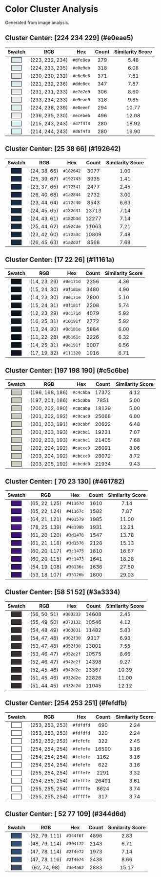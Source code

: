 # Color Cluster Analysis

Generated from image analysis.

## Cluster Center: [224 234 229] (#e0eae5)

| Swatch | RGB | Hex | Count | Similarity Score |
| :---: | :---: | :---: | :---: | :---: |
| <span style="background-color: #dfe8ea; border: 1px solid black; padding: 0.5em 1em; display: inline-block;"></span> | (223, 232, 234) | `#dfe8ea` | 279 | 5.48 |
| <span style="background-color: #e0e9eb; border: 1px solid black; padding: 0.5em 1em; display: inline-block;"></span> | (224, 233, 235) | `#e0e9eb` | 318 | 6.08 |
| <span style="background-color: #e6e6e8; border: 1px solid black; padding: 0.5em 1em; display: inline-block;"></span> | (230, 230, 232) | `#e6e6e8` | 371 | 7.81 |
| <span style="background-color: #dde8ec; border: 1px solid black; padding: 0.5em 1em; display: inline-block;"></span> | (221, 232, 236) | `#dde8ec` | 347 | 7.87 |
| <span style="background-color: #e7e7e9; border: 1px solid black; padding: 0.5em 1em; display: inline-block;"></span> | (231, 231, 233) | `#e7e7e9` | 306 | 8.60 |
| <span style="background-color: #e9eae9; border: 1px solid black; padding: 0.5em 1em; display: inline-block;"></span> | (233, 234, 233) | `#e9eae9` | 318 | 9.85 |
| <span style="background-color: #e0eeef; border: 1px solid black; padding: 0.5em 1em; display: inline-block;"></span> | (224, 238, 239) | `#e0eeef` | 294 | 10.77 |
| <span style="background-color: #ecebe6; border: 1px solid black; padding: 0.5em 1em; display: inline-block;"></span> | (236, 235, 230) | `#ecebe6` | 496 | 12.08 |
| <span style="background-color: #d7f3f3; border: 1px solid black; padding: 0.5em 1em; display: inline-block;"></span> | (215, 243, 243) | `#d7f3f3` | 280 | 18.92 |
| <span style="background-color: #d6f4f3; border: 1px solid black; padding: 0.5em 1em; display: inline-block;"></span> | (214, 244, 243) | `#d6f4f3` | 280 | 19.90 |

## Cluster Center: [25 38 66] (#192642)

| Swatch | RGB | Hex | Count | Similarity Score |
| :---: | :---: | :---: | :---: | :---: |
| <span style="background-color: #182642; border: 1px solid black; padding: 0.5em 1em; display: inline-block;"></span> | (24, 38, 66) | `#182642` | 3077 | 1.00 |
| <span style="background-color: #192743; border: 1px solid black; padding: 0.5em 1em; display: inline-block;"></span> | (25, 39, 67) | `#192743` | 3935 | 1.41 |
| <span style="background-color: #172541; border: 1px solid black; padding: 0.5em 1em; display: inline-block;"></span> | (23, 37, 65) | `#172541` | 2477 | 2.45 |
| <span style="background-color: #1a2844; border: 1px solid black; padding: 0.5em 1em; display: inline-block;"></span> | (26, 40, 68) | `#1a2844` | 2732 | 3.00 |
| <span style="background-color: #172c40; border: 1px solid black; padding: 0.5em 1em; display: inline-block;"></span> | (23, 44, 64) | `#172c40` | 8543 | 6.63 |
| <span style="background-color: #182d41; border: 1px solid black; padding: 0.5em 1em; display: inline-block;"></span> | (24, 45, 65) | `#182d41` | 13713 | 7.14 |
| <span style="background-color: #182b3d; border: 1px solid black; padding: 0.5em 1em; display: inline-block;"></span> | (24, 43, 61) | `#182b3d` | 12277 | 7.14 |
| <span style="background-color: #192c3e; border: 1px solid black; padding: 0.5em 1em; display: inline-block;"></span> | (25, 44, 62) | `#192c3e` | 11063 | 7.21 |
| <span style="background-color: #172a3c; border: 1px solid black; padding: 0.5em 1em; display: inline-block;"></span> | (23, 42, 60) | `#172a3c` | 10809 | 7.48 |
| <span style="background-color: #1a2d3f; border: 1px solid black; padding: 0.5em 1em; display: inline-block;"></span> | (26, 45, 63) | `#1a2d3f` | 8568 | 7.68 |

## Cluster Center: [17 22 26] (#11161a)

| Swatch | RGB | Hex | Count | Similarity Score |
| :---: | :---: | :---: | :---: | :---: |
| <span style="background-color: #0e171d; border: 1px solid black; padding: 0.5em 1em; display: inline-block;"></span> | (14, 23, 29) | `#0e171d` | 2356 | 4.36 |
| <span style="background-color: #0f181e; border: 1px solid black; padding: 0.5em 1em; display: inline-block;"></span> | (15, 24, 30) | `#0f181e` | 3480 | 4.90 |
| <span style="background-color: #0e171e; border: 1px solid black; padding: 0.5em 1em; display: inline-block;"></span> | (14, 23, 30) | `#0e171e` | 2800 | 5.10 |
| <span style="background-color: #0f181f; border: 1px solid black; padding: 0.5em 1em; display: inline-block;"></span> | (15, 24, 31) | `#0f181f` | 2208 | 5.74 |
| <span style="background-color: #0c171d; border: 1px solid black; padding: 0.5em 1em; display: inline-block;"></span> | (12, 23, 29) | `#0c171d` | 4079 | 5.92 |
| <span style="background-color: #10191f; border: 1px solid black; padding: 0.5em 1em; display: inline-block;"></span> | (16, 25, 31) | `#10191f` | 2772 | 5.92 |
| <span style="background-color: #0d181e; border: 1px solid black; padding: 0.5em 1em; display: inline-block;"></span> | (13, 24, 30) | `#0d181e` | 5884 | 6.00 |
| <span style="background-color: #0b161c; border: 1px solid black; padding: 0.5em 1em; display: inline-block;"></span> | (11, 22, 28) | `#0b161c` | 2226 | 6.32 |
| <span style="background-color: #0e191f; border: 1px solid black; padding: 0.5em 1em; display: inline-block;"></span> | (14, 25, 31) | `#0e191f` | 6007 | 6.56 |
| <span style="background-color: #111320; border: 1px solid black; padding: 0.5em 1em; display: inline-block;"></span> | (17, 19, 32) | `#111320` | 1916 | 6.71 |

## Cluster Center: [197 198 190] (#c5c6be)

| Swatch | RGB | Hex | Count | Similarity Score |
| :---: | :---: | :---: | :---: | :---: |
| <span style="background-color: #c4c6ba; border: 1px solid black; padding: 0.5em 1em; display: inline-block;"></span> | (196, 198, 186) | `#c4c6ba` | 17372 | 4.12 |
| <span style="background-color: #c5c9ba; border: 1px solid black; padding: 0.5em 1em; display: inline-block;"></span> | (197, 201, 186) | `#c5c9ba` | 7851 | 5.00 |
| <span style="background-color: #c8cabe; border: 1px solid black; padding: 0.5em 1em; display: inline-block;"></span> | (200, 202, 190) | `#c8cabe` | 18139 | 5.00 |
| <span style="background-color: #c9cac0; border: 1px solid black; padding: 0.5em 1em; display: inline-block;"></span> | (201, 202, 192) | `#c9cac0` | 25068 | 6.00 |
| <span style="background-color: #c9cbbf; border: 1px solid black; padding: 0.5em 1em; display: inline-block;"></span> | (201, 203, 191) | `#c9cbbf` | 20622 | 6.48 |
| <span style="background-color: #c9cbc1; border: 1px solid black; padding: 0.5em 1em; display: inline-block;"></span> | (201, 203, 193) | `#c9cbc1` | 19231 | 7.07 |
| <span style="background-color: #cacbc1; border: 1px solid black; padding: 0.5em 1em; display: inline-block;"></span> | (202, 203, 193) | `#cacbc1` | 21405 | 7.68 |
| <span style="background-color: #caccc0; border: 1px solid black; padding: 0.5em 1em; display: inline-block;"></span> | (202, 204, 192) | `#caccc0` | 26091 | 8.06 |
| <span style="background-color: #cbccc0; border: 1px solid black; padding: 0.5em 1em; display: inline-block;"></span> | (203, 204, 192) | `#cbccc0` | 28072 | 8.72 |
| <span style="background-color: #cbcdc0; border: 1px solid black; padding: 0.5em 1em; display: inline-block;"></span> | (203, 205, 192) | `#cbcdc0` | 21934 | 9.43 |

## Cluster Center: [ 70  23 130] (#461782)

| Swatch | RGB | Hex | Count | Similarity Score |
| :---: | :---: | :---: | :---: | :---: |
| <span style="background-color: #41167d; border: 1px solid black; padding: 0.5em 1em; display: inline-block;"></span> | (65, 22, 125) | `#41167d` | 1610 | 7.14 |
| <span style="background-color: #41167c; border: 1px solid black; padding: 0.5em 1em; display: inline-block;"></span> | (65, 22, 124) | `#41167c` | 1582 | 7.87 |
| <span style="background-color: #401579; border: 1px solid black; padding: 0.5em 1em; display: inline-block;"></span> | (64, 21, 121) | `#401579` | 1985 | 11.00 |
| <span style="background-color: #4e198b; border: 1px solid black; padding: 0.5em 1em; display: inline-block;"></span> | (78, 25, 139) | `#4e198b` | 1931 | 12.21 |
| <span style="background-color: #3d1478; border: 1px solid black; padding: 0.5em 1em; display: inline-block;"></span> | (61, 20, 120) | `#3d1478` | 1547 | 13.78 |
| <span style="background-color: #3d1576; border: 1px solid black; padding: 0.5em 1em; display: inline-block;"></span> | (61, 21, 118) | `#3d1576` | 2128 | 15.13 |
| <span style="background-color: #3c1475; border: 1px solid black; padding: 0.5em 1em; display: inline-block;"></span> | (60, 20, 117) | `#3c1475` | 1810 | 16.67 |
| <span style="background-color: #3c1473; border: 1px solid black; padding: 0.5em 1em; display: inline-block;"></span> | (60, 20, 115) | `#3c1473` | 1641 | 18.28 |
| <span style="background-color: #36136c; border: 1px solid black; padding: 0.5em 1em; display: inline-block;"></span> | (54, 19, 108) | `#36136c` | 1636 | 27.50 |
| <span style="background-color: #35126b; border: 1px solid black; padding: 0.5em 1em; display: inline-block;"></span> | (53, 18, 107) | `#35126b` | 1800 | 29.03 |

## Cluster Center: [58 51 52] (#3a3334)

| Swatch | RGB | Hex | Count | Similarity Score |
| :---: | :---: | :---: | :---: | :---: |
| <span style="background-color: #383233; border: 1px solid black; padding: 0.5em 1em; display: inline-block;"></span> | (56, 50, 51) | `#383233` | 14608 | 2.45 |
| <span style="background-color: #373132; border: 1px solid black; padding: 0.5em 1em; display: inline-block;"></span> | (55, 49, 50) | `#373132` | 10546 | 4.12 |
| <span style="background-color: #363031; border: 1px solid black; padding: 0.5em 1em; display: inline-block;"></span> | (54, 48, 49) | `#363031` | 11482 | 5.83 |
| <span style="background-color: #362f30; border: 1px solid black; padding: 0.5em 1em; display: inline-block;"></span> | (54, 47, 48) | `#362f30` | 9317 | 6.93 |
| <span style="background-color: #352f30; border: 1px solid black; padding: 0.5em 1em; display: inline-block;"></span> | (53, 47, 48) | `#352f30` | 13001 | 7.55 |
| <span style="background-color: #352e2f; border: 1px solid black; padding: 0.5em 1em; display: inline-block;"></span> | (53, 46, 47) | `#352e2f` | 10575 | 8.66 |
| <span style="background-color: #342e2f; border: 1px solid black; padding: 0.5em 1em; display: inline-block;"></span> | (52, 46, 47) | `#342e2f` | 14398 | 9.27 |
| <span style="background-color: #342d2e; border: 1px solid black; padding: 0.5em 1em; display: inline-block;"></span> | (52, 45, 46) | `#342d2e` | 13367 | 10.39 |
| <span style="background-color: #332d2e; border: 1px solid black; padding: 0.5em 1em; display: inline-block;"></span> | (51, 45, 46) | `#332d2e` | 22826 | 11.00 |
| <span style="background-color: #332c2d; border: 1px solid black; padding: 0.5em 1em; display: inline-block;"></span> | (51, 44, 45) | `#332c2d` | 11045 | 12.12 |

## Cluster Center: [254 253 251] (#fefdfb)

| Swatch | RGB | Hex | Count | Similarity Score |
| :---: | :---: | :---: | :---: | :---: |
| <span style="background-color: #fdfdfd; border: 1px solid black; padding: 0.5em 1em; display: inline-block;"></span> | (253, 253, 253) | `#fdfdfd` | 690 | 2.24 |
| <span style="background-color: #fdfdfd; border: 1px solid black; padding: 0.5em 1em; display: inline-block;"></span> | (253, 253, 253) | `#fdfdfd` | 320 | 2.24 |
| <span style="background-color: #fcfcfc; border: 1px solid black; padding: 0.5em 1em; display: inline-block;"></span> | (252, 252, 252) | `#fcfcfc` | 322 | 2.45 |
| <span style="background-color: #fefefe; border: 1px solid black; padding: 0.5em 1em; display: inline-block;"></span> | (254, 254, 254) | `#fefefe` | 16590 | 3.16 |
| <span style="background-color: #fefefe; border: 1px solid black; padding: 0.5em 1em; display: inline-block;"></span> | (254, 254, 254) | `#fefefe` | 1162 | 3.16 |
| <span style="background-color: #fefefe; border: 1px solid black; padding: 0.5em 1em; display: inline-block;"></span> | (254, 254, 254) | `#fefefe` | 622 | 3.16 |
| <span style="background-color: #fffefe; border: 1px solid black; padding: 0.5em 1em; display: inline-block;"></span> | (255, 254, 254) | `#fffefe` | 2291 | 3.32 |
| <span style="background-color: #fefffe; border: 1px solid black; padding: 0.5em 1em; display: inline-block;"></span> | (254, 255, 254) | `#fefffe` | 26491 | 3.61 |
| <span style="background-color: #fffffe; border: 1px solid black; padding: 0.5em 1em; display: inline-block;"></span> | (255, 255, 254) | `#fffffe` | 8624 | 3.74 |
| <span style="background-color: #fffffe; border: 1px solid black; padding: 0.5em 1em; display: inline-block;"></span> | (255, 255, 254) | `#fffffe` | 317 | 3.74 |

## Cluster Center: [ 52  77 109] (#344d6d)

| Swatch | RGB | Hex | Count | Similarity Score |
| :---: | :---: | :---: | :---: | :---: |
| <span style="background-color: #344f6f; border: 1px solid black; padding: 0.5em 1em; display: inline-block;"></span> | (52, 79, 111) | `#344f6f` | 4896 | 2.83 |
| <span style="background-color: #304f72; border: 1px solid black; padding: 0.5em 1em; display: inline-block;"></span> | (48, 79, 114) | `#304f72` | 2143 | 6.71 |
| <span style="background-color: #2f4e72; border: 1px solid black; padding: 0.5em 1em; display: inline-block;"></span> | (47, 78, 114) | `#2f4e72` | 1973 | 7.14 |
| <span style="background-color: #2f4e74; border: 1px solid black; padding: 0.5em 1em; display: inline-block;"></span> | (47, 78, 116) | `#2f4e74` | 2438 | 8.66 |
| <span style="background-color: #3e4a62; border: 1px solid black; padding: 0.5em 1em; display: inline-block;"></span> | (62, 74, 98) | `#3e4a62` | 2883 | 15.17 |

